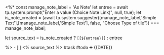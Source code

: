  <%*
 const manage_note_label = 'As Note'
let entree = await tp.system.prompt("Enter a value (Choice Note Link)", null, true);
let is_note_created  = (await tp.system.suggester([manage_note_label,'Simple Text'],[manage_note_label,'Simple Text'], false, "Choose Type of tile")) === manage_note_label;

let source_text = is_note_created ? `[[${entree}]]` : entree

%>   - [ ] <% source_text %>    #task #todo  ➕ {{DATE}}
